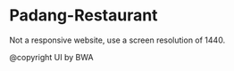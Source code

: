 # Padang-Restaurant

Not a responsive website, use a screen resolution of 1440.

@copyright UI by BWA
